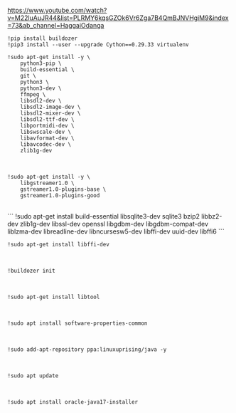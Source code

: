 https://www.youtube.com/watch?v=M22luAuJR44&list=PLRMY6kqsGZOk6Vr6Zga7B4QmBJNVHgiM9&index=73&ab_channel=HaggaiOdanga

```!pip install buildozer ```
<br>
```!pip3 install --user --upgrade Cython==0.29.33 virtualenv```
<br>
```
!sudo apt-get install -y \
    python3-pip \
    build-essential \
    git \
    python3 \
    python3-dev \
    ffmpeg \
    libsdl2-dev \
    libsdl2-image-dev \
    libsdl2-mixer-dev \
    libsdl2-ttf-dev \
    libportmidi-dev \
    libswscale-dev \
    libavformat-dev \
    libavcodec-dev \
    zlib1g-dev
```

<br>

```
!sudo apt-get install -y \
    libgstreamer1.0 \
    gstreamer1.0-plugins-base \
    gstreamer1.0-plugins-good
```

<br>
```
!sudo apt-get install build-essential libsqlite3-dev sqlite3 bzip2 libbz2-dev zlib1g-dev libssl-dev openssl libgdbm-dev libgdbm-compat-dev liblzma-dev libreadline-dev libncursesw5-dev libffi-dev uuid-dev libffi6
```

<br>

```
!sudo apt-get install libffi-dev
```

<br>

```
!buildozer init
```

<br>

```
!sudo apt-get install libtool
```

<br>

```
!sudo apt install software-properties-common
```

<br>

```
!sudo add-apt-repository ppa:linuxuprising/java -y
```

<br>

```
!sudo apt update
```

<br>

```
!sudo apt install oracle-java17-installer
```

